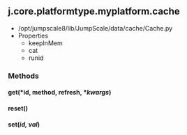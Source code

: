 <!-- toc -->
## j.core.platformtype.myplatform.cache

- /opt/jumpscale8/lib/JumpScale/data/cache/Cache.py
- Properties
    - keepInMem
    - cat
    - runid

### Methods

#### get(*id, method, refresh, **kwargs*) 

#### reset() 

#### set(*id, val*) 

